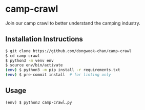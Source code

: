 # camp-crawl
Join our camp crawl to better understand the camping industry.


## Installation Instructions
```bash
$ git clone https://github.com/dongwook-chan/camp-crawl
$ cd camp-crawl
$ python3 -m venv env
$ source env/bin/activate
(env) $ python3 -m pip install -r requirements.txt
(env) $ pre-commit install  # for linting only
```

## Usage
```
(env) $ python3 camp-crawl.py
```
